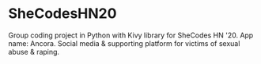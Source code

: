 # SheCodesHN20
Group coding project in Python with Kivy library for SheCodes HN '20.
App name: Ancora.
Social media & supporting platform for victims of sexual abuse & raping.
